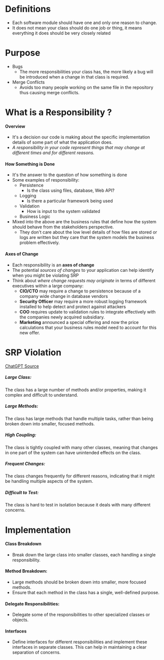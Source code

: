 # Definitions
- Each software module should have one and only one reason to change.
- It does not mean your class should do one job or thing, it means everything it does should be very closely related

# Purpose
- Bugs
	- The more responsibilities your class has, the more likely a bug will be introduced when a change in that class is required.
- Merge Conflicts
	- Avoids too many people working on the same file in the repository thus causing merge conflicts. 

# What is a Responsibility ?
#### Overview
- It's a decision our code is making about the specific implementation details of some part of what the application does.
- *A responsibility in your code represent things that may change at different times and for different reasons.*
#### How Something is Done
- It's the answer to the question of how something is done
- Some examples of responsibility:
	- Persistence
		- Is the class using files, database, Web API?
	- Logging 
		- Is there a particular framework being used
	- Validation
		- How is input to the system validated 
	- Business Logic
- Mixed into the above are the business rules that define how the system should behave from the stakeholders perspective.
	- They don't care about the low level details of how files are stored or logs are written but they care that the system models the business problem effectively.
#### Axes of Change
- Each responsibility is an **axes of change**
- The potential *sources of changes* to your application can help identify when you might be violating SRP
- Think about *where change requests may originate* in terms of different executives within a large company:
	- **CIO/CTO** may require a change to persistence because of a company wide change in database vendors
	- **Security Officer** may require a more robust logging framework installed to help detect and protect against attackers 
	- **COO** requires update to validation rules to integrate effectively with the companies newly acquired subsidiary.
	- **Marketing** announced a special offering and now the price calculations that your business rules model need to account for this new offer.

# SRP Violation
[ChatGPT Source](https://chatgpt.com/c/66db62d5-18ac-8012-9d22-05f8a754dc07)
##### Large Class: 
The class has a large number of methods and/or properties, making it complex and difficult to understand.
##### Large Methods: 
The class has large methods that handle multiple tasks, rather than being broken down into smaller, focused methods.
##### High Coupling: 
The class is tightly coupled with many other classes, meaning that changes in one part of the system can have unintended effects on the class.
##### Frequent Changes: 
The class changes frequently for different reasons, indicating that it might be handling multiple aspects of the system.
##### Difficult to Test: 
The class is hard to test in isolation because it deals with many different concerns.

# Implementation
#### Class Breakdown
- Break down the large class into smaller classes, each handling a single responsibility.
#### Method Breakdown: 
- Large methods should be broken down into smaller, more focused methods.
- Ensure that each method in the class has a single, well-defined purpose. 
#### Delegate Responsibilities: 
- Delegate some of the responsibilities to other specialized classes or objects.
#### Interfaces
- Define interfaces for different responsibilities and implement these interfaces in separate classes. This can help in maintaining a clear separation of concerns.